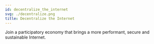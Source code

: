 ```yaml
---
id: decentralize_the_internet
svg: ./decentralize.png
title: Decentralize the Internet
---
```


Join a participatory economy that brings a more performant, secure and sustainable Internet.
